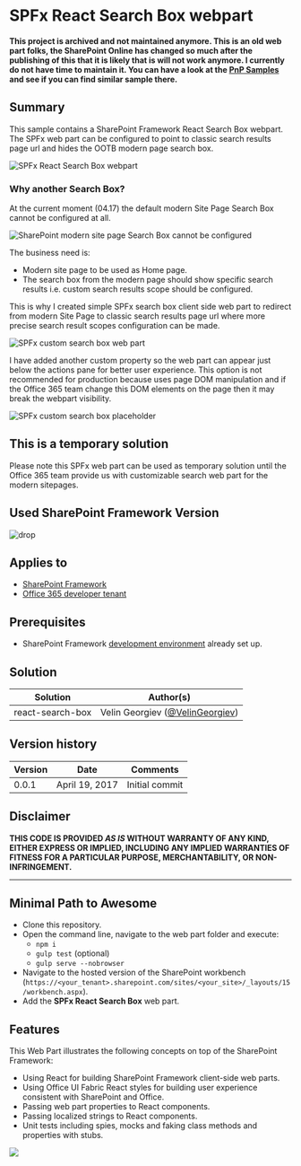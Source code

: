 # SPFx React Search Box webpart #

#### This project is archived and not maintained anymore. This is an old web part folks, the SharePoint Online has changed so much after the publishing of this that it is likely that is will not work anymore. I currently do not have time to maintain it. You can have a look at the [PnP Samples](https://github.com/SharePoint/sp-dev-fx-webparts) and see if you can find similar sample there.

## Summary

This sample contains a SharePoint Framework React Search Box webpart. The SPFx web part can be configured to point to classic search results page url and hides the OOTB modern page search box.


![SPFx React Search Box webpart](./assets/spfx-custom-search-box-webpart.gif)

### Why another Search Box?

At the current moment (04.17) the default modern Site Page Search Box cannot be configured at all.

![SharePoint modern site page Search Box cannot be configured](./assets/useless-search-from-modern-sharepoint-page.PNG)

The business need is:
- Modern site page to be used as Home page.
- The search box from the modern page should show specific search results i.e. custom search results scope should be configured.

This is why I created simple SPFx search box client side web part to redirect from modern Site Page to classic search results page url where more precise search result scopes configuration can be made.

![SPFx custom search box web part](./assets/spfx-custom-search-box-webpart.PNG)

I have added another custom property so the web part can appear just below the actions pane for better user experience. This option is not recommended for production because uses page DOM manipulation and if the Office 365 team change this DOM elements on the page then it may break the webpart visibility.

![SPFx custom search box placeholder](./assets/spfx-custom-search-box-webpart-custom-placeholder.gif)

## This is a temporary solution

Please note this SPFx web part can be used as temporary solution until the Office 365 team provide us with customizable search web part for the modern sitepages.

## Used SharePoint Framework Version 
![drop](https://img.shields.io/badge/drop-GA-green.svg)

## Applies to

* [SharePoint Framework](http://dev.office.com/sharepoint/docs/spfx/sharepoint-framework-overview)
* [Office 365 developer tenant](http://dev.office.com/sharepoint/docs/spfx/set-up-your-developer-tenant)

## Prerequisites

- SharePoint Framework [development environment](https://dev.office.com/sharepoint/docs/spfx/set-up-your-development-environment) already set up.

## Solution

Solution|Author(s)
--------|---------
react-search-box | Velin Georgiev ([@VelinGeorgiev](https://twitter.com/velingeorgiev))

## Version history

Version|Date|Comments
-------|----|--------
0.0.1|April 19, 2017 | Initial commit

## Disclaimer
**THIS CODE IS PROVIDED *AS IS* WITHOUT WARRANTY OF ANY KIND, EITHER EXPRESS OR IMPLIED, INCLUDING ANY IMPLIED WARRANTIES OF FITNESS FOR A PARTICULAR PURPOSE, MERCHANTABILITY, OR NON-INFRINGEMENT.**

---

## Minimal Path to Awesome

- Clone this repository.
- Open the command line, navigate to the web part folder and execute:
    - `npm i`
    - `gulp test` (optional)
    - `gulp serve --nobrowser`
- Navigate to the hosted version of the SharePoint workbench (`https://<your_tenant>.sharepoint.com/sites/<your_site>/_layouts/15/workbench.aspx`).
- Add the **SPFx React Search Box** web part.

## Features

This Web Part illustrates the following concepts on top of the SharePoint Framework:

- Using React for building SharePoint Framework client-side web parts.
- Using Office UI Fabric React styles for building user experience consistent with SharePoint and Office.
- Passing web part properties to React components.
- Passing localized strings to React components.
- Unit tests including spies, mocks and faking class methods and properties with stubs.

![](https://telemetry.sharepointpnp.com/sp-dev-fx-webparts/samples/yammer-rest-api)
